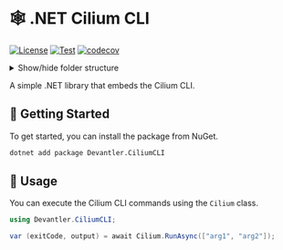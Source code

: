 # 🕸️ .NET Cilium CLI

[![License](https://img.shields.io/badge/License-Apache_2.0-blue.svg)](https://opensource.org/licenses/Apache-2.0)
[![Test](https://github.com/devantler-tech/dotnet-cilium-cli/actions/workflows/test.yaml/badge.svg)](https://github.com/devantler-tech/dotnet-cilium-cli/actions/workflows/test.yaml)
[![codecov](https://codecov.io/gh/devantler-tech/dotnet-cilium-cli/graph/badge.svg?token=RhQPb4fE7z)](https://codecov.io/gh/devantler-tech/dotnet-cilium-cli)

<details>
  <summary>Show/hide folder structure</summary>

<!-- readme-tree start -->
```
.
├── .github
│   ├── scripts
│   └── workflows
├── src
│   └── Devantler.CiliumCLI
│       └── runtimes
│           ├── linux-arm64
│           │   └── native
│           ├── linux-x64
│           │   └── native
│           ├── osx-arm64
│           │   └── native
│           ├── osx-x64
│           │   └── native
│           ├── win-arm64
│           │   └── native
│           └── win-x64
│               └── native
└── tests
    └── Devantler.CiliumCLI.Tests
        └── CiliumTests

22 directories
```
<!-- readme-tree end -->

</details>

A simple .NET library that embeds the Cilium CLI.

## 🚀 Getting Started

To get started, you can install the package from NuGet.

```bash
dotnet add package Devantler.CiliumCLI
```

## 📝 Usage

You can execute the Cilium CLI commands using the `Cilium` class.

```csharp
using Devantler.CiliumCLI;

var (exitCode, output) = await Cilium.RunAsync(["arg1", "arg2"]);
```
